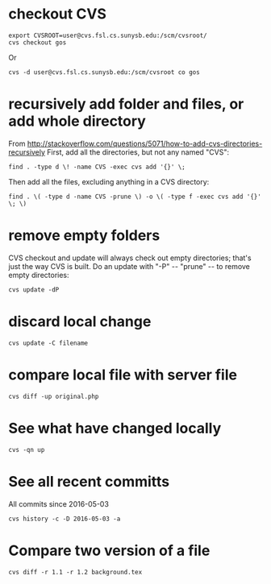 # checkout CVS

    export CVSROOT=user@cvs.fsl.cs.sunysb.edu:/scm/cvsroot/
    cvs checkout gos

Or

    cvs -d user@cvs.fsl.cs.sunysb.edu:/scm/cvsroot co gos

# recursively add folder and files, or add whole directory
From
http://stackoverflow.com/questions/5071/how-to-add-cvs-directories-recursively
First, add all the directories, but not any named "CVS":

    find . -type d \! -name CVS -exec cvs add '{}' \;

Then add all the files, excluding anything in a CVS directory:

    find . \( -type d -name CVS -prune \) -o \( -type f -exec cvs add '{}' \; \)

# remove empty folders
CVS checkout and update will always check out empty directories; that's
just the way CVS is built. Do an update with "-P" -- "prune" -- to remove
empty directories:

    cvs update -dP

# discard local change

    cvs update -C filename

# compare local file with server file

    cvs diff -up original.php

# See what have changed locally

    cvs -qn up

# See all recent committs
All commits since 2016-05-03

    cvs history -c -D 2016-05-03 -a

# Compare two version of a file

    cvs diff -r 1.1 -r 1.2 background.tex

